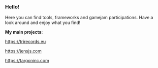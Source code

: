 ### Hello!

Here you can find tools, frameworks and gamejam participations. Have a look around and enjoy what you find!

**My main projects:**

https://trirecords.eu

https://jensjs.com

https://targoninc.com
